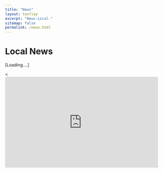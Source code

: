 ```yaml
---
title: "News"
layout: textlay
excerpt: "News-Local."
sitemap: false
permalink: /news.html
---
```


# Local News
[Loading....]

 <div id="newsfeed" class="" >
  <<embed src="https://www.dprmp.org/DistrictNews.aspx?disid=22&disname=Khargone" style="width:100%; height: 300px;">

</div>

